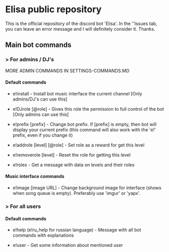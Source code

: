 # Elisa public repository

This is the official repository of the discord bot 'Elisa'. In the ''Issues tab, you can leave an error message and I will definitely consider it. Thanks.

  ## Main bot commands

### > For admins / DJ's

MORE ADMIN COMMANDS IN SETTINGS-COMMANDS.MD

#### Default commands

- e!install - Install bot music interface the current channel [Only admins/DJ's can use this]

- e!DJrole [@role] - Gives this role the permission to full control of the bot [Only admins can use this]

- e!prefix [prefix] - Change bot prefix. If [prefix] is empty, then bot will display your current prefix (this command will also work with the 'e!' prefix, even if you change it)

- e!addrole [level] [@role] - Set role as a reward for get this level

- e!removerole [level] - Reset the role for getting this level

- e!roles - Get a message with data on levels and their roles

#### Music interface commands

- e!image [image URL] - Change background image for interface (shows when song queue is empty). Preferably use 'imgur' or 'yapx'.

### > For all users


#### Default commands

- e!help (e!ru_help for russian language) - Message with all bot commands with explanations

- e!user - Get some information about mentioned user


